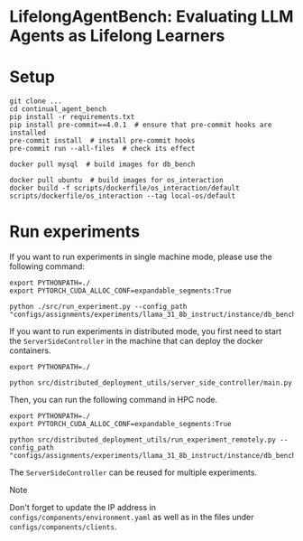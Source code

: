 # LifelongAgentBench: Evaluating LLM Agents as Lifelong Learners

# Setup

```shell
git clone ...
cd continual_agent_bench
pip install -r requirements.txt
pip install pre-commit==4.0.1  # ensure that pre-commit hooks are installed
pre-commit install  # install pre-commit hooks
pre-commit run --all-files  # check its effect

docker pull mysql  # build images for db_bench

docker pull ubuntu  # build images for os_interaction
docker build -f scripts/dockerfile/os_interaction/default scripts/dockerfile/os_interaction --tag local-os/default
```

# Run experiments
If you want to run experiments in single machine mode, please use the following command:
```shell
export PYTHONPATH=./
export PYTORCH_CUDA_ALLOC_CONF=expandable_segments:True

python ./src/run_experiment.py --config_path "configs/assignments/experiments/llama_31_8b_instruct/instance/db_bench/instance/standard.yaml"
```

If you want to run experiments in distributed mode, you first need to start the `ServerSideController` in the machine that can deploy the docker containers.
```shell
export PYTHONPATH=./

python src/distributed_deployment_utils/server_side_controller/main.py
```
Then, you can run the following command in HPC node.
```shell
export PYTHONPATH=./
export PYTORCH_CUDA_ALLOC_CONF=expandable_segments:True

python src/distributed_deployment_utils/run_experiment_remotely.py --config_path "configs/assignments/experiments/llama_31_8b_instruct/instance/db_bench/instance/standard.yaml"
```
The `ServerSideController` can be reused for multiple experiments.
> [!NOTE]
> Don't forget to update the IP address in `configs/components/environment.yaml` as well as in the files under `configs/components/clients`.